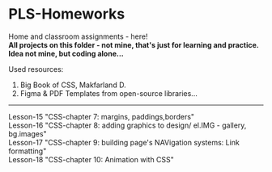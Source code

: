 # PLS-Homeworks
Home and classroom assignments - here! <br>
<strong>All projects on this folder - not mine, that's just for learning and practice.  Idea not mine, but coding alone...</strong>

Used resources: 
1. Big Book of CSS, Makfarland D.
2. Figma & PDF Templates from open-source libraries...
--------------
Lesson-15 "CSS-chapter 7: margins, paddings,borders" <br>
Lesson-16 "CSS-chapter 8: adding graphics to design/ el.IMG - gallery, bg.images" <br>
Lesson-17 "CSS-chapter 9: building page's NAVigation systems: Link formatting" <br>
Lesson-18 "CSS-chapter 10: Animation with CSS" <br>